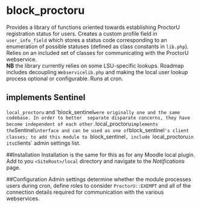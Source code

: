 # block_proctoru

Provides a library of functions oriented towards establishing ProctorU registration status for users.
Creates a custom profile field in `user_info_field` which stores a status code corresponding to an enumeration 
of possible statuses (defined as class constants in `lib.php`). Relies on an included set of classes for 
communicating with the ProctorU webservice.  
__NB__ the library currently relies on some LSU-specific lookups. Roadmap 
includes decoupling `Webservicelib.php` and making the local user lookup process optional or configurable.
Runs at cron.

## implements Sentinel
`local_proctoru` and 'block_sentinel` were originally one and the same codebase. In order to better 
separate disparate concerns, they have become independent of each other. `local_proctoru` implements
the `Sentinel` interface and can be used as one of `block_sentinel`'s client classes; to add this
module to `block_sentinel`, include `local_proctoru` in its `clients` admin settings list.

##Installation
Installation is the same for this as for any Moodle local plugin. Add to you `<SiteRoot>/local` directory
and navigate to the _Notifications_ page.

##Configuration
Admin settings determine whether the module processes users during cron, define roles to consider 
`ProctorU::EXEMPT` and all of the connection details required for communication with the various webservices.

